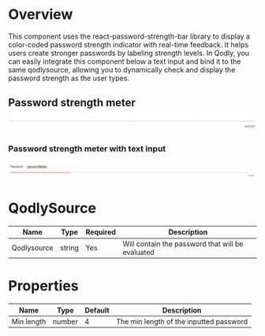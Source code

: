 # Overview

This component uses the react-password-strength-bar library to display a color-coded password strength indicator with real-time feedback. It helps users create stronger passwords by labeling strength levels.
In Qodly, you can easily integrate this component below a text input and bind it to the same qodlysource, allowing you to dynamically check and display the password strength as the user types.

## Password strength meter

![alt text](public/pwdStrengthMeter.png)

### Password strength meter with text input

![alt text](public/pwdMeterWithInput.png)


# QodlySource

| Name        | Type   | Required | Description                                      |
| ----------- | ------ | -------- | ------------------------------------------------ |
| Qodlysource | string | Yes      | Will contain the password that will be evaluated |

# Properties

| Name       | Type   | Default | Description                             |
| ---------- | ------ | ------- | --------------------------------------- |
| Min length | number | 4       | The min length of the inputted password |
